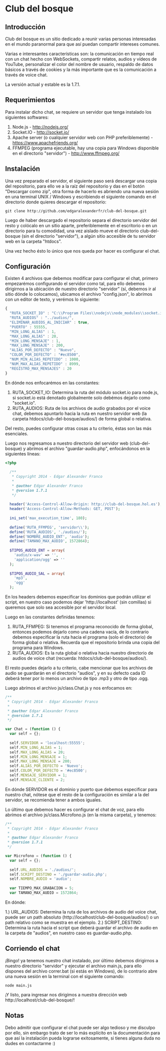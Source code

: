 Club del bosque
===============

Introducción
------------

Club del bosque es un sitio dedicado a reunir varias personas interesadas en el mundo paranormal para que así puedan compartir intereses comunes.

Varias e interesantes características son: la comunicación en tiempo real con un chat hecho con WebSockets, compartir relatos, audios y vídeos de YouTube, personalizar el color del nombre de usuario, respaldo de datos básicos a través de cookies y la más importante que es la comunicación a través de voice chat.

La versión actual y estable es la 1.7.1.

Requerimientos
--------------

Para instalar dicho chat, se requiere un servidor que tenga instalado los siguientes softwares:

1. Node.js - http://nodejs.org/
2. Socket.IO - http://socket.io/
3. Apache server (o cualquier servidor web con PHP preferiblemente) - https://www.apachefriends.org/
4. FFMPEG (programa ejecutable, hay una copia para Windows disponible en el directorio "servidor") - http://www.ffmpeg.org/

Instalación
-----------

Una vez preparado el servidor, el siguiente paso será descargar una copia del repositorio, para ello ve a la raíz del repositorio y das en el botón "Descargar como zip", otra forma de hacerlo es abriendo una nueva sesión en una terminal UNIX / Windows y escribiendo el siguiente comando en el directorio donde quieres descargar el repositorio:

```
git clone http://github.com/edgaralexanderfr/club-del-bosque.git
```

Luego de haber descargado el repositorio separa el directorio servidor del resto y colócalo en un sitio aparte, preferiblemente en el escritorio o en un directorio para tu comodidad, una vez aislado mueve el directorio club-del-bosque (sin el directorio "servidor"), a algún sitio accesible de tu servidor web en la carpeta "htdocs".

Una vez hecho ésto lo único que nos queda por hacer es configurar el chat.

Configuración
-------------

Existen 4 archivos que debemos modificar para configurar el chat, primero empezarémos configurando el servidor como tal, para ello debemos dirigirnos a la ubicación de nuestro directorio "servidor" (sí, debemos ir al sitio dónde lo colocamos), ubicamos el archivo "config.json", lo abrímos con un editor de texto, y verémos lo siguiente:

```javascript
{
  "RUTA_SOCKET_IO" : "C:\\Program Files\\nodejs\\node_modules\\socket.io", 
  "RUTA_AUDIOS" : "../audios/", 
  "ELIMINAR_AUDIOS_AL_INICIAR" : true, 
  "PUERTO" : 55555, 
  "MIN_LONG_ALIAS" : 1, 
  "MAX_LONG_ALIAS" : 20, 
  "MIN_LONG_MENSAJE" : 1, 
  "MAX_LONG_MENSAJE" : 200, 
  "ALIAS_POR_DEFECTO" : "Nuevo", 
  "COLOR_POR_DEFECTO" : "#ec8500", 
  "NUM_MIN_ALIAS_REPETIDO" : 1000, 
  "NUM_MAX_ALIAS_REPETIDO" : 8999, 
  "REGISTRO_MAX_MENSAJES" : 20
}
```

En dónde nos enfocarémos en las constantes:

1. RUTA_SOCKET_IO: Determina la ruta del módulo socket.io para node.js, si socket.io está denotado globalmente solo debémos dejarlo como "socket.io".
2. RUTA_AUDIOS: Ruta de los archivos de audio grabados por el voice chat, debemos apuntarlo hacia la ruta en nuestro servidor web (la carpeta htdocs/club-del-bosque/audios/) de forma global o relativa.

Del resto, puedes configurar otras cosas a tu criterio, éstas son las más esenciales.

Luego nos regresamos a nuestro directorio del servidor web (club-del-bosque) y abrímos el archivo "guardar-audio.php", enfocándonos en la siguientes líneas:

```php
<?php
  
  /**
   * Copyright 2014 - Edgar Alexander Franco
   *
   * @author Edgar Alexander Franco
   * @version 1.7.1
   */
  
  header('Access-Control-Allow-Origin: http://club-del-bosque.hol.es');
  header('Access-Control-Allow-Methods: GET, POST');
  
  ini_set('max_execution_time', 180);
  
  define('RUTA_FFMPEG', 'servidor\\');
  define('RUTA_AUDIOS', './audios/');
  define('NOMBRE_AUDIO_ENT', 'audio');
  define('TAMANO_MAX_AUDIO', 1572864);
  
  $TIPOS_AUDIO_ENT = array(
    'audio/x-wav' => '', 
    'application/ogg' => ''
  );
  
  $TIPOS_AUDIO_SAL = array(
    'mp3', 
    'ogg'
  );
```

En los headers debemos especificar los dominios que podrán utilizar el script, en nuestro caso podemos dejar 'http://localhost' (sin comillas) si queremos que solo sea accesible por el servidor local.

Luego en las constantes definidas tenemos:

1. RUTA_FFMPEG: Si tenemos el programa reconocido de forma global, entonces podemos dejarlo como una cadena vacía, de lo contrario debemos especificar la ruta hacia el programa (solo el directorio) de forma global o relativa. Recuerda que el repositorio brinda una copia del programa para Windows.
2. RUTA_AUDIOS: Es la ruta global o relativa hacia nuestro directorio de audios de voice chat (recuerda: htdocs/club-del-bosque/audios/).

El resto puedes dejarlo a tu criterio, cabe mencionar que los archivos de audio se guardarán en el directorio "audios", y en su defecto cada ID deberá tener por lo menos un archivo de tipo .mp3 y otro de tipo .ogg.

Luego abrímos el archivo js/class.Chat.js y nos enfocamos en:

```javascript
/**
 * Copyright 2014 - Edgar Alexander Franco
 *
 * @author Edgar Alexander Franco
 * @version 1.7.1
 */

var Chat = (function () {
  var self = {};
  
  self.SERVIDOR = 'localhost:55555';
  self.MIN_LONG_ALIAS = 1;
  self.MAX_LONG_ALIAS = 20;
  self.MIN_LONG_MENSAJE = 1;
  self.MAX_LONG_MENSAJE = 200;
  self.ALIAS_POR_DEFECTO = 'Nuevo';
  self.COLOR_POR_DEFECTO = '#ec8500';
  self.MENSAJE_SERVIDOR = 1;
  self.MENSAJE_CLIENTE = 2;
```

En dónde SERVIDOR es el dominio y puerto que debemos especificar para nuestro chat, nótese que el resto de la configuración es similar a la del servidor, se recomienda tener a ambos iguales.

Lo último que debemos hacer es configurar el chat de voz, para ello abrímos el archivo js/class.Microfono.js (en la misma carpeta), y tenemos:

```javascript
/**
 * Copyright 2014 - Edgar Alexander Franco
 *
 * @author Edgar Alexander Franco
 * @version 1.7.1
 */

var Microfono = (function () {
  var self = {};
  
  self.URL_AUDIOS = './audios/';
  self.SCRIPT_DESTINO = './guardar-audio.php';
  self.NOMBRE_AUDIO = 'audio';
  
  var TIEMPO_MAX_GRABACION = 5;
  var TAMANO_MAX_AUDIO = 1572864;
```

En dónde:

1.) URL_AUDIOS: Determina la ruta de los archivos de audio del voice chat, puede ser un path absoluto (http://localhost/club-del-bosque/audios/) o un path relativo como se muestra en el ejemplo.
2.) SCRIPT_DESTINO: Determina la ruta hacia el script que deberá guardar el archivo de audio en la carpeta de "audios", en nuestro caso es guardar-audio.php.

Corriendo el chat
-----------------

¡Bingo! ya tenemos nuestro chat instalado, por último debemos dirigirnos a nuestro directorio "servidor" y ejecutar el archivo main.js, para ello dispones del archivo correr.bat (si estás en Windows), de lo contrario abre una nueva sesión en la terminal con el siguiente comando:

```
node main.js
```

¡Y listo, para ingresar nos dirigímos a nuestra dirección web http://localhost/club-del-bosque/!

Notas
-----

Debo admitir que configurar el chat puede ser algo tedioso y me disculpo por ello, sin embargo trato de ser lo más explícito en la documentación para que así la instalación pueda lograrse exitosamente, si tienes alguna duda no dudes en contactarme :)

